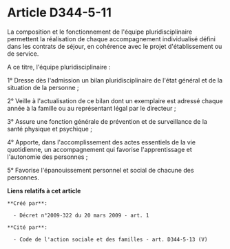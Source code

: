 # Article D344-5-11

La composition et le fonctionnement de l'équipe pluridisciplinaire permettent la réalisation de chaque accompagnement
individualisé défini dans les contrats de séjour, en cohérence avec le projet d'établissement ou de service. 

A ce titre, l'équipe pluridisciplinaire : 

1° Dresse dès l'admission un bilan pluridisciplinaire de l'état général et de la situation de la personne ; 

2° Veille à l'actualisation de ce bilan dont un exemplaire est adressé chaque année à la famille ou au représentant légal par
le directeur ; 

3° Assure une fonction générale de prévention et de surveillance de la santé physique et psychique ; 

4° Apporte, dans l'accomplissement des actes essentiels de la vie quotidienne, un accompagnement qui favorise l'apprentissage
et l'autonomie des personnes ; 

5° Favorise l'épanouissement personnel et social de chacune des personnes.

**Liens relatifs à cet article**

	**Créé par**:

	  - Décret n°2009-322 du 20 mars 2009 - art. 1

	**Cité par**:

	  - Code de l'action sociale et des familles - art. D344-5-13 (V)
